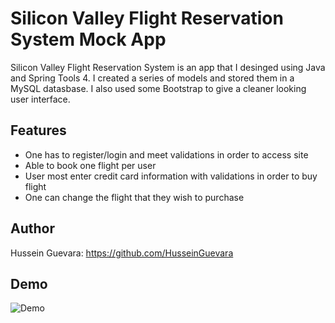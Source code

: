 # Silicon Valley Flight Reservation System Mock App 
Silicon Valley Flight Reservation System is an app that I desinged using Java and Spring Tools 4. I created a series of models and stored them in a MySQL datasbase. I also used some Bootstrap to give a cleaner looking user interface. 

## Features
* One has to register/login and meet validations in order to access site
* Able to book one flight per user
* User most enter credit card information with validations in order to buy flight
* One can change the flight that they wish to purchase

## Author
Hussein Guevara: https://github.com/HusseinGuevara

## Demo
<img src="https://github.com/HusseinGuevara/Java-Mock-Flight-Reservation-System/blob/main/java.gif" alt="Demo" />
